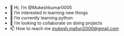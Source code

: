 - 👋 Hi, I’m @Mukeshkumar0005
- 👀 I’m interested in learning new things 
- 🌱 I’m currently learning python
- 💞️ I’m looking to collaborate on doing projects
- 📫 How to reach me mukesh.malluri2000@gmail.com

<!---
Mukeshkumar0005/Mukeshkumar0005 is a ✨ special ✨ repository because its `README.md` (this file) appears on your GitHub profile.
You can click the Preview link to take a look at your changes.
--->
